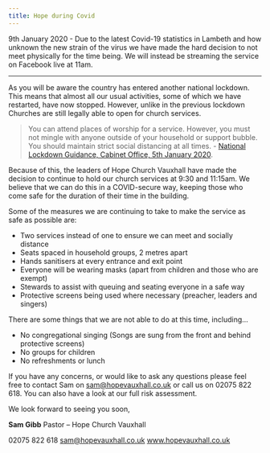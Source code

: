 ```yaml
---
title: Hope during Covid
---
```


9th January 2020 - Due to the latest Covid-19 statistics in Lambeth and how unknown the new strain of the virus we have made the hard decision to not meet physically for the time being. We will instead be streaming the service on Facebook live at 11am.

---

As you will be aware the country has entered another national lockdown. This means that almost all our usual activities, some of which we have restarted, have now stopped. However, unlike in the previous lockdown Churches are still legally able to open for church services.

> You can attend places of worship for a service. However, you must not mingle with anyone outside of your household or support bubble. You should maintain strict social distancing at all times. - [National Lockdown Guidance, Cabinet Office, 5th January 2020](https://www.gov.uk/guidance/national-lockdown-stay-at-home#places-of-worship).

Because of this, the leaders of Hope Church Vauxhall have made the decision to continue to hold our church services at 9:30 and 11:15am. We believe that we can do this in a COVID-secure way, keeping those who come safe for the duration of their time in the building.

Some of the measures we are continuing to take to make the service as safe as possible are:

- Two services instead of one to ensure we can meet and socially distance
- Seats spaced in household groups, 2 metres apart
- Hands sanitisers at every entrance and exit point
- Everyone will be wearing masks (apart from children and those who are exempt)
- Stewards to assist with queuing and seating everyone in a safe way
- Protective screens being used where necessary (preacher, leaders and singers)

There are some things that we are not able to do at this time, including…

- No congregational singing (Songs are sung from the front and behind protective screens)
- No groups for children
- No refreshments or lunch

If you have any concerns, or would like to ask any questions please feel free to contact Sam on sam@hopevauxhall.co.uk or call us on 02075 822 618.
You can also have a look at our full risk assessment.

We look forward to seeing you soon,

**Sam Gibb**
Pastor – Hope Church Vauxhall

02075 822 618
sam@hopevauxhall.co.uk
www.hopevauxhall.co.uk
